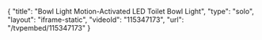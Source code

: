 {
    "title": "Bowl Light Motion-Activated LED Toilet Bowl Light",
    "type": "solo",
    "layout": "iframe-static",
    "videoId": "115347173",
    "url": "\/tvpembed\/115347173"
}